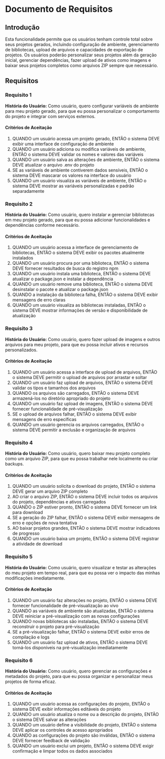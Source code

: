 # Documento de Requisitos

## Introdução

Esta funcionalidade permite que os usuários tenham controle total sobre seus projetos gerados, incluindo configuração de ambiente, gerenciamento de bibliotecas, upload de arquivos e capacidades de exportação de projetos. Os usuários poderão personalizar seus projetos além da geração inicial, gerenciar dependências, fazer upload de ativos como imagens e baixar seus projetos completos como arquivos ZIP sempre que necessário.

## Requisitos

### Requisito 1

**História do Usuário:** Como usuário, quero configurar variáveis de ambiente para meu projeto gerado, para que eu possa personalizar o comportamento do projeto e integrar com serviços externos.

#### Critérios de Aceitação

1. QUANDO um usuário acessa um projeto gerado, ENTÃO o sistema DEVE exibir uma interface de configuração de ambiente
2. QUANDO um usuário adiciona ou modifica variáveis de ambiente, ENTÃO o sistema DEVE validar os nomes e valores das variáveis
3. QUANDO um usuário salva as alterações de ambiente, ENTÃO o sistema DEVE atualizar o arquivo .env do projeto
4. SE as variáveis de ambiente contiverem dados sensíveis, ENTÃO o sistema DEVE mascarar os valores na interface do usuário
5. QUANDO um usuário visualiza as variáveis de ambiente, ENTÃO o sistema DEVE mostrar as variáveis personalizadas e padrão separadamente

### Requisito 2

**História do Usuário:** Como usuário, quero instalar и gerenciar bibliotecas em meu projeto gerado, para que eu possa adicionar funcionalidades e dependências conforme necessário.

#### Critérios de Aceitação

1. QUANDO um usuário acessa a interface de gerenciamento de bibliotecas, ENTÃO o sistema DEVE exibir os pacotes atualmente instalados
2. QUANDO um usuário procura por uma biblioteca, ENTÃO o sistema DEVE fornecer resultados de busca do registro npm
3. QUANDO um usuário instala uma biblioteca, ENTÃO o sistema DEVE atualizar o package.json e instalar a dependência
4. QUANDO um usuário remove uma biblioteca, ENTÃO o sistema DEVE desinstalar o pacote e atualizar o package.json
5. QUANDO a instalação da biblioteca falha, ENTÃO o sistema DEVE exibir mensagens de erro claras
6. QUANDO um usuário visualiza as bibliotecas instaladas, ENTÃO o sistema DEVE mostrar informações de versão e disponibilidade de atualização

### Requisito 3

**História do Usuário:** Como usuário, quero fazer upload de imagens e outros arquivos para meu projeto, para que eu possa incluir ativos e recursos personalizados.

#### Critérios de Aceitação

1. QUANDO um usuário acessa a interface de upload de arquivos, ENTÃO o sistema DEVE permitir o upload de arquivos por arrastar e soltar
2. QUANDO um usuário faz upload de arquivos, ENTÃO o sistema DEVE validar os tipos e tamanhos dos arquivos
3. QUANDO os arquivos são carregados, ENTÃO o sistema DEVE armazená-los no diretório apropriado do projeto
4. QUANDO um usuário faz upload de imagens, ENTÃO o sistema DEVE fornecer funcionalidade de pré-visualização
5. SE o upload de arquivos falhar, ENTÃO o sistema DEVE exibir mensagens de erro específicas
6. QUANDO um usuário gerencia os arquivos carregados, ENTÃO o sistema DEVE permitir a exclusão e organização de arquivos

### Requisito 4

**História do Usuário:** Como usuário, quero baixar meu projeto completo como um arquivo ZIP, para que eu possa trabalhar nele localmente ou criar backups.

#### Critérios de Aceitação

1. QUANDO um usuário solicita o download do projeto, ENTÃO o sistema DEVE gerar um arquivo ZIP completo
2. AO criar o arquivo ZIP, ENTÃO o sistema DEVE incluir todos os arquivos do projeto, dependências e ativos carregados
3. QUANDO o ZIP estiver pronto, ENTÃO o sistema DEVE fornecer um link para download
4. SE a geração do ZIP falhar, ENTÃO o sistema DEVE exibir mensagens de erro e opções de nova tentativa
5. AO baixar projetos grandes, ENTÃO o sistema DEVE mostrar indicadores de progresso
6. QUANDO um usuário baixa um projeto, ENTÃO o sistema DEVE registrar a atividade de download

### Requisito 5

**História do Usuário:** Como usuário, quero visualizar e testar as alterações do meu projeto em tempo real, para que eu possa ver o impacto das minhas modificações imediatamente.

#### Critérios de Aceitação

1. QUANDO um usuário faz alterações no projeto, ENTÃO o sistema DEVE fornecer funcionalidade de pré-visualização ao vivo
2. QUANDO as variáveis de ambiente são atualizadas, ENTÃO o sistema DEVE reiniciar a pré-visualização com as novas configurações
3. QUANDO novas bibliotecas são instaladas, ENTÃO o sistema DEVE reconstruir o projeto para pré-visualização
4. SE a pré-visualização falhar, ENTÃO o sistema DEVE exibir erros de compilação e logs
5. QUANDO um usuário faz upload de ativos, ENTÃO o sistema DEVE torná-los disponíveis na pré-visualização imediatamente

### Requisito 6

**História do Usuário:** Como usuário, quero gerenciar as configurações e metadados do projeto, para que eu possa organizar e personalizar meus projetos de forma eficaz.

#### Critérios de Aceitação

1. QUANDO um usuário acessa as configurações do projeto, ENTÃO o sistema DEVE exibir informações editáveis do projeto
2. QUANDO um usuário atualiza o nome ou a descrição do projeto, ENTÃO o sistema DEVE salvar as alterações
3. QUANDO um usuário define a visibilidade do projeto, ENTÃO o sistema DEVE aplicar os controles de acesso apropriados
4. QUANDO as configurações do projeto são inválidas, ENTÃO o sistema DEVE fornecer feedback de validação
5. QUANDO um usuário exclui um projeto, ENTÃO o sistema DEVE exigir confirmação e limpar todos os dados associados